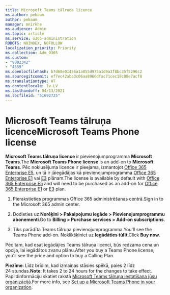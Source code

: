 ```yaml
---
title: Microsoft Teams tālruņa licence
ms.author: pebaum
author: pebaum
manager: mnirkhe
ms.audience: Admin
ms.topic: article
ms.service: o365-administration
ROBOTS: NOINDEX, NOFOLLOW
localization_priority: Priority
ms.collection: Adm_O365
ms.custom:
- "9002342"
- "4559"
ms.openlocfilehash: b7d68e01456a1a055d975a1d9a3f8bc35f5296c2
ms.sourcegitcommit: ef7ec42aba3c06aa8966dfac71cec18c08e7acf8
ms.translationtype: HT
ms.contentlocale: lv-LV
ms.lasthandoff: 04/13/2021
ms.locfileid: "51692725"
---
```

# <a name="microsoft-teams-phone-license"></a><span data-ttu-id="715b0-102">Microsoft Teams tālruņa licence</span><span class="sxs-lookup"><span data-stu-id="715b0-102">Microsoft Teams Phone license</span></span>

<span data-ttu-id="715b0-103">**Microsoft Teams tālruņa licence** ir pievienojumprogramma **Microsoft Teams**.</span><span class="sxs-lookup"><span data-stu-id="715b0-103">The **Microsoft Teams Phone license** is an add-on to **Microsoft Teams**.</span></span> <span data-ttu-id="715b0-104">Pēc noklusējuma licence ir pieejama, izmantojot [Office 365 Enterprise E5](https://www.microsoft.com/microsoft-365/business/office-365-enterprise-e5-business-software?rtc=1&activetab=pivot%3aoverviewtab), un tā ir jāiegādājas kā pievienojumprogramma [Office 365 Enterprise E1](https://products.office.com/business/office-365-enterprise-e1-business-software) vai [E3](https://products.office.com/business/office-365-enterprise-e3-business-software) plānam.</span><span class="sxs-lookup"><span data-stu-id="715b0-104">The license is available by default with [Office 365 Enterprise E5](https://www.microsoft.com/microsoft-365/business/office-365-enterprise-e5-business-software?rtc=1&activetab=pivot%3aoverviewtab) and will need to be purchased as an add-on for [Office 365 Enterprise E1](https://products.office.com/business/office-365-enterprise-e1-business-software) or [E3](https://products.office.com/business/office-365-enterprise-e3-business-software) plan.</span></span>

1. <span data-ttu-id="715b0-105">Pierakstieties programmas Office 365 administrēšanas centrā.</span><span class="sxs-lookup"><span data-stu-id="715b0-105">Sign in to the Microsoft 365 admin center.</span></span>

2. <span data-ttu-id="715b0-106">Dodieties uz **Norēķini > Pakalpojumu iegāde > Pievienojumprogrammu abonementi**.</span><span class="sxs-lookup"><span data-stu-id="715b0-106">Go to **Billing > Purchase services > Add-on subscriptions**.</span></span> 

3. <span data-ttu-id="715b0-107">Tiks parādīta Teams tālruņa pievienojumprogramma.</span><span class="sxs-lookup"><span data-stu-id="715b0-107">You'll see the Teams Phone add-on.</span></span> <span data-ttu-id="715b0-108">Noklikšķiniet uz **Iegādāties tūlīt**.</span><span class="sxs-lookup"><span data-stu-id="715b0-108">Click **Buy now**.</span></span>

<span data-ttu-id="715b0-109">Pēc tam, kad esat iegādājies Teams tālruņa licenci, būs redzama cena un opcija, lai iegādātos zvanu plānu.</span><span class="sxs-lookup"><span data-stu-id="715b0-109">After you buy a Teams Phone license, you'll see the price and option to buy a Calling Plan.</span></span>

<span data-ttu-id="715b0-110">**Piezīme**: Līdz brīdim, kad izmaiņas stāsies spēkā, paies 2 līdz 24 stundas.</span><span class="sxs-lookup"><span data-stu-id="715b0-110">**Note**: It takes 2 to 24 hours for the changes to take effect.</span></span> <span data-ttu-id="715b0-111">Papildinformāciju skatiet rakstā [Microsoft Teams tālruņa iestatīšana jūsu organizācijā](https://docs.microsoft.com/MicrosoftTeams/setting-up-your-phone-system).</span><span class="sxs-lookup"><span data-stu-id="715b0-111">For more info, see [Set up a Microsoft Teams Phone in your organization](https://docs.microsoft.com/MicrosoftTeams/setting-up-your-phone-system).</span></span> 

